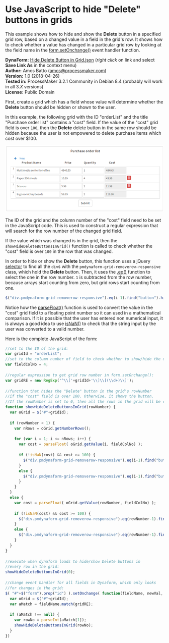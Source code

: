 # Use JavaScript to hide "Delete" buttons in grids

This example shows how to hide and show the **Delete** button in a specified grid row, 
based on a changed value in a field in the grid's row. It shows how to check 
whether a value has changed in a particular grid row by looking at the field name 
in the [form.setOnchange()](http://wiki.processmaker.com/3.0/JavaScript_Functions_and_Methods#form.setOnchange) 
event handler function.

**DynaForm:**  [Hide Delete Button in Grid.json](Hide%20Delete%20Button%20in%20Grid.json) (*right click* on link and select **Save Link As** in the context menu)  
**Author:**    Amos Batto (amos@processmaker.com)  
**Version:**   1.0 (2018-04-26)  
**Tested in:** ProcessMaker 3.2.1 Community in Debian 8.4 (probably will work in all 3.*X* versions)  
**License:**   Public Domain  


First, create a grid which has a field whose value will determine whether
the **Delete** button should be hidden or shown to the user.

In this example, the following grid with the ID "orderList" and the title "Purchase order list"
contains a "cost" field. If the value of the "cost" grid field is over `100`, 
then the **Delete** delete button in the same row should be hidden because the user
is not empowered to delete purchase items which cost over $100.

![Hide Delete Buttons in Grid](HideDeleteButtonInGridWithJS.png)

The ID of the grid and the column number of the "cost" field need to be set in
the JavaScript code. This is used to construct a regular expression that will 
search for the row number of the changed grid field.

If the value which was changed is in the grid, then the `showHideDeleteButtonsInGrid()`
function is called to check whether the "cost" field is over `100` in 
the row that was changed. 

In order to hide or show the **Delete** button, this function uses a jQuery
[selector](https://api.jquery.com/category/selectors/) to find all 
the `div`s with the `pmdynaform-grid-removerow-responsive` class,
which hold the **Delete** button. Then, it uses the [.eq()](https://api.jquery.com/eq/) 
function to select the one in the row number. 
`1` is subtracted from the row number, because arrays start 
counting from zero, but grid rows start counting from one. 

```javascript
$("div.pmdynaform-grid-removerow-responsive").eq(i-1).find("button").hide();  
```
Notice how the [parseFloat()](https://developer.mozilla.org/en-US/docs/Web/JavaScript/Reference/Global_Objects/parseFloat) 
function is used to convert the value in the "cost" grid field to a floating point number
so it can used in a mathematical comparison. If it is possible that the user
has entered non numerical input, it is always a good idea to use 
[isNaN()](https://developer.mozilla.org/en-US/docs/Web/JavaScript/Reference/Global_Objects/isNaN) to 
check that the string input by the user was converted to a valid number.

Here is the complete JavaScript of the form:

```javascript
//set to the ID of the grid:
var gridId = "orderList";  
//set to the column number of field to check whether to show/hide the delete button:
var fieldColNo = 4;

//regular expression to get grid row number in form.setOnchange():
var gridRE = new RegExp('^\\['+gridId+'\\]\\[(\\d+)\\]'); 

//function that hides the "Delete" button in the grid's rowNumber 
//if the "cost" field is over 100. Otherwise, it shows the button.
//If the rowNumber is set to 0, then all the rows in the grid will be checked  
function showHideDeleteButtonsInGrid(rowNumber) {
  var oGrid = $("#"+gridId);
  
  if (rowNumber < 1) {
    var nRows = oGrid.getNumberRows();
    
    for (var i = 1; i <= nRows; i++) {
      var cost = parseFloat( oGrid.getValue(i, fieldColNo) );
     
      if (!isNaN(cost) && cost >= 100) {
        $("div.pmdynaform-grid-removerow-responsive").eq(i-1).find("button").hide();    
      }
      else {
        $("div.pmdynaform-grid-removerow-responsive").eq(i-1).find("button").show();    
      }    
    }
  }
  else {
    var cost = parseFloat( oGrid.getValue(rowNumber, fieldColNo) );
    
    if (!isNaN(cost) && cost >= 100) {
      $("div.pmdynaform-grid-removerow-responsive").eq(rowNumber-1).find("button").hide();    
    }
    else {
      $("div.pmdynaform-grid-removerow-responsive").eq(rowNumber-1).find("button").show();    
    } 
  }  
}

//execute when dynaform loads to hide/show Delete buttons in
//every row in the grid:
showHideDeleteButtonsInGrid(0);

//change event handler for all fields in Dynaform, which only looks
//for changes in the grid:
$( "#"+$("form").prop("id") ).setOnchange( function(fieldName, newVal, oldVal) {
  var oGrid = $("#"+gridId);
  var aMatch = fieldName.match(gridRE);

  if (aMatch !== null) {
    var rowNo = parseInt(aMatch[1]);
    showHideDeleteButtonsInGrid(rowNo);
  }
})
```
